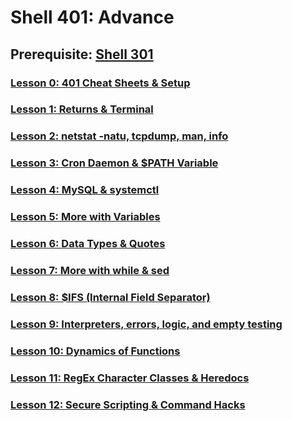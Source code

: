 # Shell 401: Advance

## Prerequisite: [Shell 301](https://github.com/inkVerb/VIP/tree/master/301)

### [Lesson 0: 401 Cheat Sheets & Setup](https://github.com/inkVerb/vip/blob/master/401/Lesson-00.md)

### [Lesson 1: Returns & Terminal](https://github.com/inkVerb/vip/blob/master/401/Lesson-01.md)

### [Lesson 2: netstat -natu, tcpdump, man, info](https://github.com/inkVerb/vip/blob/master/401/Lesson-02.md)

### [Lesson 3: Cron Daemon & $PATH Variable](https://github.com/inkVerb/vip/blob/master/401/Lesson-03.md)

### [Lesson 4: MySQL & systemctl](https://github.com/inkVerb/vip/blob/master/401/Lesson-04.md)

### [Lesson 5: More with Variables](https://github.com/inkVerb/vip/blob/master/401/Lesson-05.md)

### [Lesson 6: Data Types & Quotes](https://github.com/inkVerb/vip/blob/master/401/Lesson-06.md)

### [Lesson 7: More with while & sed](https://github.com/inkVerb/vip/blob/master/401/Lesson-07.md)

### [Lesson 8: $IFS (Internal Field Separator)](https://github.com/inkVerb/vip/blob/master/401/Lesson-08.md)

### [Lesson 9: Interpreters, errors, logic, and empty testing](https://github.com/inkVerb/vip/blob/master/401/Lesson-09.md)

### [Lesson 10: Dynamics of Functions](https://github.com/inkVerb/vip/blob/master/401/Lesson-10.md)

### [Lesson 11: RegEx Character Classes & Heredocs](https://github.com/inkVerb/vip/blob/master/401/Lesson-11.md)

### [Lesson 12: Secure Scripting & Command Hacks](https://github.com/inkVerb/vip/blob/master/401/Lesson-12.md)
